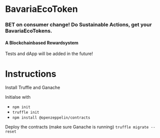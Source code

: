 # BavariaEcoToken

### BET on consumer change! Do Sustainable Actions, get your BavariaEcoTokens.
#### A Blockchainbased Rewardsystem 

Tests and dApp will be added in the future!


# Instructions

Install Truffle and Ganache 

Initialse with 
* ``` npm init ``` 
* ``` truffle init ```
* ``` npm install @openzeppelin/contracts ```

Deploy the contracts (make sure Ganache is running) ``` truffle migrate --reset ```

